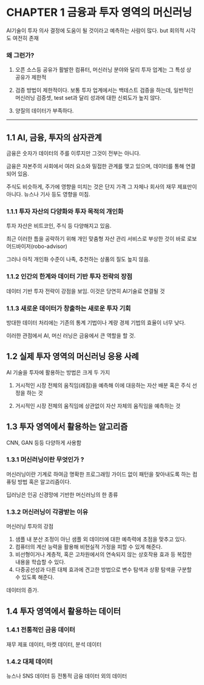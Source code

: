 # CHAPTER 1 금융과 투자 영역의 머신러닝

AI기술이 투자 의사 결정에 도움이 될 것이라고 예측하는 사람이 많다. but 회의적 시각도 여전히 존재

### 왜 그런가?

1. 오픈 소스등 공유가 활발한 컴퓨터, 머신러닝 분야와 달리 투자 업계는 그 특성 상 공유가 제한적

2. 검증 방법이 제한적이다. 보통 투자 업계에서는 백테스트 검증을 하는데, 일반적인 머신러닝 검증셋, test set과 달리 성과에 대한 신뢰도가 높지 않다.

3. 양질의 데이터가 부족하다.

<hr/>

## 1.1 AI, 금융, 투자의 삼자관계

금융은 숫자가 데이터의 주를 이루지만 그것이 전부는 아니다.

금융은 자본주의 사회에서 여러 요소와 밀접한 관계를 맺고 있으며, 데이터를 통해 연결되어 있음.

주식도 비슷하게, 주가에 영향을 미치는 것은 단지 가격 그 자체나 회사의 재무 제표만이 아니다. 뉴스나 기사 등도 영향을 미침.

### 1.1.1 투자 자산의 다양화와 투자 목적의 개인화

투자 자산은 비트코인, 주식 등 다양해지고 있음.

최근 이러한 틈을 공략하기 위해 개인 맞춤형 자산 관리 서비스로 부상한 것이 바로 로보어드바이저(robo-advisor)

그러나 아직 개인화 수준이 나족, 추천하는 상품의 질도 높지 않음.

### 1.1.2 인간의 한계와 데이터 기반 투자 전략의 장점

데이터 기반 투자 전략이 강점을 보임. 이것은 당연히 AI기술료 연결될 것

### 1.1.3 새로운 데이터가 창출하는 새로운 투자 기회

방대한 데이터 처리에는 기존의 통계 기법이나 계량 경제 기법의 효율이 너무 낮다.

이러한 관점에서 AI, 머신 러닝은 금융에서 큰 역할을 할 것.

## 1.2 실제 투자 영역의 머신러닝 응용 사례

AI 기술을 투자에 활용하는 방법은 크게 두 가지

1. 거시적인 시장 전체의 움직임(레짐)을 예측해 이에 대응하는 자산 배분 혹은 주식 선정을 하는 것

2. 거시적인 시장 전체의 움직임에 상관없이 자산 자체의 움직임을 예측하는 것

## 1.3 투자 영역에서 활용하는 알고리즘

CNN, GAN 등등 다양하게 사용함

### 1.3.1 머신러닝이란 무엇인가 ?

머신러닝이란 기계로 하여금 명확한 프로그래밍 가이드 없이 패턴을 찾아내도록 하는 컴퓨팅 방법 혹은 알고리즘이다.

딥러닝은 인공 신경망에 기반한 머신러닝의 한 종류

### 1.3.2 머신러닝이 각광받는 이유

머신러닝 투자의 강점

1. 샘플 내 분산 조정이 아닌 샘플 외 데이터에 대한 예측력에 초점을 맞추고 있다.
2. 컴퓨터의 계산 능력을 활용해 비현실적 가정을 피할 수 있게 해준다.
3. 비선형이거나 계층적, 혹은 고차원에서의 연속되지 않는 상호작용 효과 등 복잡한 내용을 학습할 수 있다.
4. 다중공선성과 다른 대체 효과에 견고한 방법으로 변수 탐색과 상황 탐색을 구분할 수 있도록 해준다.

데이터의 증가.

## 1.4 투자 영역에서 활용하는 데이터

### 1.4.1 전통적인 금융 데이터

재무 제표 데이터, 마켓 데이터, 분석 데이터

### 1.4.2 대체 데이터 

뉴스나 SNS 데이터 등 전통적 금융 데이터 외의 데이터